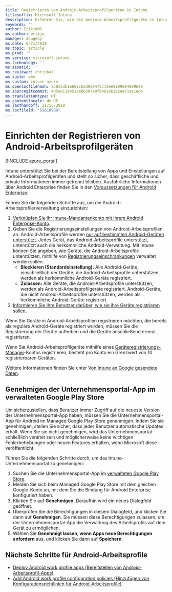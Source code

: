 ```yaml
---
title: Registrieren von Android-Arbeitsprofilgeräten in Intune
titlesuffix: Microsoft Intune
description: Erfahren Sie, wie Sie Android-Arbeitsprofilgeräte in Intune registrieren.
keywords: ''
author: ErikjeMS
ms.author: erikje
manager: dougeby
ms.date: 6/21/2018
ms.topic: article
ms.prod: ''
ms.service: microsoft-intune
ms.technology: ''
ms.assetid: ''
ms.reviewer: chrisbal
ms.suite: ems
ms.custom: intune-azure
ms.openlocfilehash: a38c5db1e608cb5d9a047dc72ee9109e840096e0
ms.sourcegitcommit: 4d5e811d451aeb6307e0f64818e182e471ae1ed4
ms.translationtype: HT
ms.contentlocale: de-DE
ms.lasthandoff: 11/13/2018
ms.locfileid: "51618989"
---
```

# <a name="set-up-enrollment-of-android-work-profile-devices"></a>Einrichten der Registrieren von Android-Arbeitsprofilgeräten

[!INCLUDE [azure_portal](./includes/azure_portal.md)]

Intune unterstützt Sie bei der Bereitstellung von Apps und Einstellungen auf Android-Arbeitsprofilgeräten und stellt so sicher, dass geschäftliche und private Informationen immer getrennt bleiben. Ausführliche Informationen über Android Enterprise finden Sie in den [Voraussetzungen für Android Enterprise](https://support.google.com/work/android/answer/6174145?hl=en&ref_topic=6151012).

Führen Sie die folgenden Schritte aus, um die Android-Arbeitsprofilerverwaltung einzurichten:

1. [Verknüpfen Sie Ihr Intune-Mandantenkonto mit Ihrem Android Enterprise-Konto](connect-intune-android-enterprise.md).
2. Geben Sie die Registrierungseinstellungen von Android-Arbeitsprofilen an. Android-Arbeitsprofile werden [nur auf bestimmten Android-Geräten unterstützt](https://support.google.com/work/android/answer/6174145?hl=en&ref_topic=6151012%20style=%22target=new_window%22). Jedes Gerät, das Android-Arbeitsprofile unterstützt, unterstützt auch die herkömmliche Android-Verwaltung. Mit Intune können Sie angeben, wie Geräte, die Android-Arbeitsprofile unterstützen, mithilfe von [Registrierungseinschränkungen](enrollment-restrictions-set.md) verwaltet werden sollen.
    - **Blockieren (Standardeinstellung):** Alle Android-Geräte, einschließlich der Geräte, die Android-Arbeitsprofile unterstützen, werden als herkömmliche Android-Geräte registriert.
    - **Zulassen:** Alle Geräte, die Android-Arbeitsprofile unterstützen, werden als Android-Arbeitsprofilgeräte registriert. Android-Geräte, die nicht Android-Arbeitsprofile unterstützen, werden als herkömmliche Android-Geräte registriert.
3. [Informieren Sie Ihre Benutzer darüber, wie sie ihre Geräte registrieren sollen.](/intune-user-help/enroll-your-device-in-intune-android)


Wenn Sie Geräte in Android-Arbeitsprofilen registrieren möchten, die bereits als reguläre Android-Geräte registriert wurden, müssen Sie die Registrierung der Geräte aufheben und die Geräte anschließend erneut registrieren.

Wenn Sie Android-Arbeitsprofilgeräte mithilfe eines [Geräteregistrierungs-Manager](device-enrollment-manager-enroll.md)-Kontos registrieren, besteht pro Konto ein Grenzwert von 10 registrierbaren Geräten.

Weitere Informationen finden Sie unter [Von Intune an Google gesendete Daten](data-intune-sends-to-google.md).

## <a name="approve-the-company-portal-app-in-the-managed-google-play-store"></a>Genehmigen der Unternehmensportal-App im verwalteten Google Play Store

Um sicherzustellen, dass Benutzer immer Zugriff auf die neueste Version der Unternehmensportal-App haben, müssen Sie die Unternehmensportal-App für Android im Managed Google Play Store genehmigen. Indem Sie sie genehmigen, stellen Sie sicher, dass jeder Benutzer automatische Updates erhält. Wenn Sie sie nicht genehmigen, wird das Unternehmensportal schließlich veraltet sein und möglicherweise keine wichtigen Fehlerbehebungen oder neuen Features erhalten, wenn Microsoft diese veröffentlicht.

Führen Sie die folgenden Schritte durch, um das Intune-Unternehmensportal zu genehmigen:

1.  Suchen Sie die Unternehmensportal-App im [verwalteten Google Play Store](https://play.google.com/work/apps/details?id=com.microsoft.windowsintune.companyportal).
2.  Melden Sie sich beim Managed Google Play Store mit dem gleichen Google-Konto an, mit dem Sie die Bindung für Android Enterprise konfiguriert haben.
3.  Klicken Sie auf **Genehmigen**. Daraufhin wird ein neues Dialogfeld geöffnet.
4.  Überprüfen Sie die Berechtigungen in diesem Dialogfeld, und klicken Sie dann auf **Genehmigen**. Sie müssen diese Berechtigungen zulassen, um der Unternehmensportal-App die Verwaltung des Arbeitsprofils auf dem Gerät zu ermöglichen.
5.  Wählen Sie **Genehmigt lassen, wenn Apps neue Berechtigungen anfordern** aus, und klicken Sie dann auf **Speichern**.

## <a name="next-steps-for-android-work-profiles"></a>Nächste Schritte für Android-Arbeitsprofile
- [Deploy Android work profile apps (Bereitstellen von Android-Arbeitsprofil-Apps)](apps-add-android-for-work.md)
- [Add Android work profile configuration policies (Hinzufügen von Konfigurationsrichtlinien für Android-Arbeitsprofile)](device-profiles.md)
